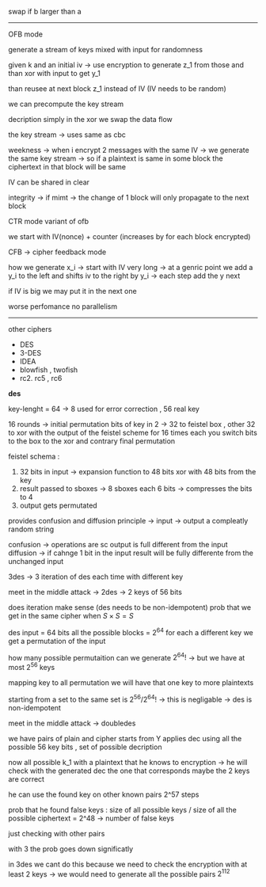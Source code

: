 swap if b larger than a 

---

OFB mode

generate a stream of keys mixed with input for randomness 

given k and an initial iv -> use encryption to generate z_1 from those and than xor with input to get y_1 

than reusee at next block z_1 instead of IV (IV needs to be random)

we can precompute the key stream 

decription simply in the xor we swap the data flow 

the key stream -> uses same as cbc 

weekness -> when i encrypt 2 messages with the same IV -> we generate the same key stream -> so if a plaintext is same in some block the ciphertext in that block will be same

IV can be shared in clear

integrity -> if mimt -> the change of 1 block will only propagate to the next block 

CTR mode variant of ofb 

we start with IV(nonce) + counter (increases by for each block encrypted)

CFB -> cipher feedback mode

how we generate x_i -> start with IV very long -> at a genric point we add a y_i to the left and shifts iv to the right by y_i -> each step add the y next 

if IV is big we may put it in the next one 

worse perfomance no parallelism

---

other ciphers

+ DES
+ 3-DES
+ IDEA 
+ blowfish , twofish
+ rc2. rc5 , rc6

**des**

key-lenght = 64 -> 8 used for error correction , 56 real key 

16 rounds -> 
	initial permutation
	bits of key in 2 -> 32 to feistel box , other 32 to xor with the output of the feistel scheme 
	for 16 times each you switch bits to the box to the xor and contrary 
	final permutation

feistel schema :
1. 32 bits in input -> expansion function to 48 bits xor with 48 bits from the key 
2. result passed to sboxes -> 8 sboxes each 6 bits -> compresses the bits to 4
3. output gets permutated 

provides confusion and diffusion principle -> input -> output a compleatly random string 

confusion -> operations are sc output is full different from the input
diffusion -> if cahnge 1 bit in the input result will be fully differente from the unchanged input 

3des -> 3 iteration of des each time with different key

meet in the middle attack -> 2des -> 2 keys of 56 bits 

does iteration make sense (des needs to be non-idempotent) 
prob that we get in the same cipher when $S \times S = S$

des input = 64 bits 
all the possible blocks = $2^{64}$ 
for each a different key  we get a permutation of the input 

how many possible permutaition can we generate $2^{64}!$ -> but we have at most $2^{56}$ keys 

mapping key to all permutation we will have that one key to more plaintexts

starting from a set to the same set is $2^{56}/2^{64}!$ -> this is negligable -> des is non-idempotent

meet in the middle attack -> doubledes

we have pairs of plain and cipher
starts from Y applies dec using all the possible 56 key bits , set of possible decription

now all possible k_1 with a plaintext that he knows to encryption -> he will check with the generated dec the one that corresponds maybe the 2 keys are correct

he can use the found key on other known pairs 
2^57 steps 

prob that he found false keys : size of all possible keys / size of all the possible ciphertext = 2^48 -> number of false keys 

just checking with other pairs 

with 3 the prob goes down significatly 

in 3des we cant do this because we need to check the encryption with at least 2 keys -> we would need to generate all the possible pairs $2^{112}$ 

